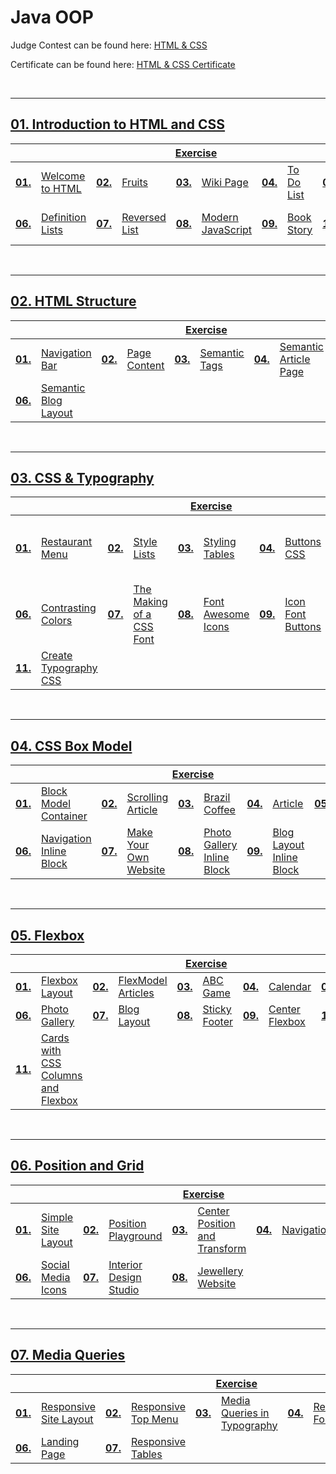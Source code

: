 # Java OOP
Judge Contest can be found here: <a href="https://judge.softuni.org/Contests#!/List/ByCategory/134/HTML-and-CSS-Exercises">HTML & CSS</a>

Certificate can be found here: <a href="XXXX">HTML & CSS Certificate</a>

<br/>

---

## <a href="https://github.com/PePetrov96/SoftUni_Software_Engineering/tree/main/8_HTML%20%26%20CSS/Homework/1_Introduction%20to%20HTML%20and%20CSS">01. Introduction to HTML and CSS
<table>
  <thead>
    <tr>
      <th colspan="10" style="text-align:center;">Exercise</th>
    </tr>
  </thead>
  <tbody>
    <tr>
      <td><b>01.</b></td>
      <td><a href="XXXX">Welcome to HTML</a></td>
      <td><b>02.</b></td>
      <td><a href="XXXX">Fruits</a></td>
      <td><b>03.</b></td>
      <td><a href="XXXX">Wiki Page</a></td>
      <td><b>04.</b></td>
      <td><a href="XXXX">To Do List</a></td>
      <td><b>05.</b></td>
      <td><a href="XXXX">HTML Lists</a></td>
    </tr>
    <tr>
      <td><b>06.</b></td>
      <td><a href="XXXX">Definition Lists</a></td>
	  <td><b>07.</b></td>
      <td><a href="XXXX">Reversed List</a></td>
	  <td><b>08.</b></td>
      <td><a href="XXXX">Modern JavaScript</a></td>
	  <td><b>09.</b></td>
      <td><a href="XXXX">Book Story</a></td>
	  <td><b>10.</b></td>
      <td><a href="XXXX">World Cup News</a></td>
    </tr>
  </tbody>
</table>
<br/>

---

## <a href="https://github.com/PePetrov96/SoftUni_Software_Engineering/tree/main/8_HTML%20%26%20CSS/Homework/2_HTML%20Structure">02. HTML Structure
<table>
  <thead>
    <tr>
      <th colspan="10" style="text-align:center;">Exercise</th>
    </tr>
  </thead>
  <tbody>
    <tr>
      <td><b>01.</b></td>
      <td><a href="XXXX">Navigation Bar</a></td>
      <td><b>02.</b></td>
      <td><a href="XXXX">Page Content</a></td>
      <td><b>03.</b></td>
      <td><a href="XXXX">Semantic Tags</a></td>
      <td><b>04.</b></td>
      <td><a href="XXXX">Semantic Article Page</a></td>
      <td><b>05.</b></td>
      <td><a href="XXXX">Simple Website</a></td>
    </tr>
    <tr>
      <td><b>06.</b></td>
      <td><a href="XXXX">Semantic Blog Layout</a></td>
    </tr>
  </tbody>
</table>
<br/>

---

## <a href="https://github.com/PePetrov96/SoftUni_Software_Engineering/tree/main/8_HTML%20%26%20CSS/Homework/3_CSS%20%26%20Typography">03. CSS & Typography
<table>
  <thead>
    <tr>
      <th colspan="10" style="text-align:center;">Exercise</th>
    </tr>
  </thead>
  <tbody>
    <tr>
      <td><b>01.</b></td>
      <td><a href="XXXX">Restaurant Menu</a></td>
      <td><b>02.</b></td>
      <td><a href="XXXX">Style Lists</a></td>
      <td><b>03.</b></td>
      <td><a href="XXXX">Styling Tables</a></td>
      <td><b>04.</b></td>
      <td><a href="XXXX">Buttons CSS</a></td>
      <td><b>05.</b></td>
      <td><a href="XXXX">Fonts Speciment – Great Vibes + Raleway</a></td>
    </tr>
    <tr>
      <td><b>06.</b></td>
      <td><a href="XXXX">Contrasting Colors</a></td>
	  <td><b>07.</b></td>
      <td><a href="XXXX">The Making of a CSS Font</a></td>
	  <td><b>08.</b></td>
      <td><a href="XXXX">Font Awesome Icons</a></td>
	  <td><b>09.</b></td>
      <td><a href="XXXX">Icon Font Buttons</a></td>
	  <td><b>10.</b></td>
      <td><a href="XXXX">Icon Font List</a></td>
    </tr>
	<tr>
	  <td><b>11.</b></td>
      <td><a href="XXXX">Create Typography CSS</a></td>
	</tr>
  </tbody>
</table>
<br/>

---

## <a href="https://github.com/PePetrov96/SoftUni_Software_Engineering/tree/main/8_HTML%20%26%20CSS/Homework/4_CSS%20Box%20Model">04. CSS Box Model
<table>
  <thead>
    <tr>
      <th colspan="10" style="text-align:center;">Exercise</th>
    </tr>
  </thead>
  <tbody>
    <tr>
      <td><b>01.</b></td>
      <td><a href="XXXX">Block Model Container</a></td>
      <td><b>02.</b></td>
      <td><a href="XXXX">Scrolling Article</a></td>
      <td><b>03.</b></td>
      <td><a href="XXXX">Brazil Coffee</a></td>
      <td><b>04.</b></td>
      <td><a href="XXXX">Article</a></td>
      <td><b>05.</b></td>
      <td><a href="XXXX">Block Article</a></td>
    </tr>
    <tr>
      <td><b>06.</b></td>
      <td><a href="XXXX">Navigation Inline Block</a></td>
	  <td><b>07.</b></td>
      <td><a href="XXXX">Make Your Own Website</a></td>
	  <td><b>08.</b></td>
      <td><a href="XXXX">Photo Gallery Inline Block</a></td>
	  <td><b>09.</b></td>
      <td><a href="XXXX">Blog Layout Inline Block</a></td>
    </tr>
  </tbody>
</table>
<br/>

---

## <a href="https://github.com/PePetrov96/SoftUni_Software_Engineering/tree/main/8_HTML%20%26%20CSS/Homework/5_Flexbox">05. Flexbox
<table>
  <thead>
    <tr>
      <th colspan="10" style="text-align:center;">Exercise</th>
    </tr>
  </thead>
  <tbody>
    <tr>
      <td><b>01.</b></td>
      <td><a href="XXXX">Flexbox Layout</a></td>
      <td><b>02.</b></td>
      <td><a href="XXXX">FlexModel Articles</a></td>
      <td><b>03.</b></td>
      <td><a href="XXXX">ABC Game</a></td>
      <td><b>04.</b></td>
      <td><a href="XXXX">Calendar</a></td>
      <td><b>05.</b></td>
      <td><a href="XXXX">Navigation Flexbox</a></td>
    </tr>
    <tr>
      <td><b>06.</b></td>
      <td><a href="XXXX">Photo Gallery</a></td>
	  <td><b>07.</b></td>
      <td><a href="XXXX">Blog Layout</a></td>
	  <td><b>08.</b></td>
      <td><a href="XXXX">Sticky Footer</a></td>
	  <td><b>09.</b></td>
      <td><a href="XXXX">Center Flexbox</a></td>
	  <td><b>10.</b></td>
      <td><a href="XXXX">Expanding Flex Cards</a></td>
    </tr>
	<tr>
	  <td><b>11.</b></td>
      <td><a href="XXXX">Cards with CSS Columns and Flexbox</a></td>
	</tr>
  </tbody>
</table>
<br/>

---

## <a href="https://github.com/PePetrov96/SoftUni_Software_Engineering/tree/main/8_HTML%20%26%20CSS/Homework/6_Position%20and%20Grid">06. Position and Grid
<table>
  <thead>
    <tr>
      <th colspan="10" style="text-align:center;">Exercise</th>
    </tr>
  </thead>
  <tbody>
    <tr>
      <td><b>01.</b></td>
      <td><a href="XXXX">Simple Site Layout</a></td>
      <td><b>02.</b></td>
      <td><a href="XXXX">Position Playground</a></td>
      <td><b>03.</b></td>
      <td><a href="XXXX">Center Position and Transform</a></td>
      <td><b>04.</b></td>
      <td><a href="XXXX">Navigation</a></td>
      <td><b>05.</b></td>
      <td><a href="XXXX">New Offer</a></td>
    </tr>
    <tr>
      <td><b>06.</b></td>
      <td><a href="XXXX">Social Media Icons</a></td>
	  <td><b>07.</b></td>
      <td><a href="XXXX">Interior Design Studio</a></td>
	  <td><b>08.</b></td>
      <td><a href="XXXX">Jewellery Website</a></td>
    </tr>
  </tbody>
</table>
<br/>

---

## <a href="https://github.com/PePetrov96/SoftUni_Software_Engineering/tree/main/8_HTML%20%26%20CSS/Homework/7_Media%20Queries">07. Media Queries
<table>
  <thead>
    <tr>
      <th colspan="10" style="text-align:center;">Exercise</th>
    </tr>
  </thead>
  <tbody>
    <tr>
      <td><b>01.</b></td>
      <td><a href="XXXX">Responsive Site Layout</a></td>
      <td><b>02.</b></td>
      <td><a href="XXXX">Responsive Top Menu</a></td>
      <td><b>03.</b></td>
      <td><a href="XXXX">Media Queries in Typography</a></td>
      <td><b>04.</b></td>
      <td><a href="XXXX">Responsive Forms</a></td>
      <td><b>05.</b></td>
      <td><a href="XXXX">Responsive Media Boxes</a></td>
    </tr>
    <tr>
      <td><b>06.</b></td>
      <td><a href="XXXX">Landing Page</a></td>
	  <td><b>07.</b></td>
      <td><a href="XXXX">Responsive Tables</a></td>
    </tr>
  </tbody>
</table>
<br/>